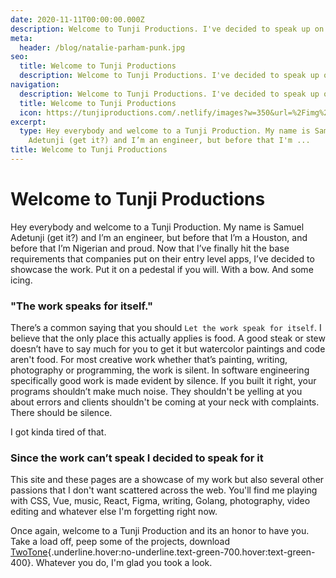 ```yaml
---
date: 2020-11-11T00:00:00.000Z
description: Welcome to Tunji Productions. I've decided to speak up on the work done here.
meta:
  header: /blog/natalie-parham-punk.jpg
seo:
  title: Welcome to Tunji Productions
  description: Welcome to Tunji Productions. I've decided to speak up on the work done here.
navigation:
  description: Welcome to Tunji Productions. I've decided to speak up on the work done here.
  title: Welcome to Tunji Productions
  icon: https://tunjiproductions.com/.netlify/images?w=350&url=%2Fimg%2Flogo_clear.png
excerpt:
  type: Hey everybody and welcome to a Tunji Production. My name is Samuel
    Adetunji (get it?) and I’m an engineer, but before that I'm ...
title: Welcome to Tunji Productions
---
```


# Welcome to Tunji Productions

Hey everybody and welcome to a Tunji Production. My name is Samuel Adetunji (get it?) and I’m an engineer, but before that I’m a Houston, and before that I’m Nigerian and proud. Now that I’ve finally hit the base requirements that companies put on their entry level apps, I’ve decided to showcase the work. Put it on a pedestal if you will. With a bow. And some icing.

### "The work speaks for itself."

There’s a common saying that you should `Let the work speak for itself`. I believe that the only place this actually applies is food. A good steak or stew doesn’t have to say much for you to get it but watercolor paintings and code aren't food. For most creative work whether that’s painting, writing, photography or programming, the work is silent. In software engineering specifically good work is made evident by silence. If you built it right, your programs shouldn’t make much noise. They shouldn't be yelling at you about errors and clients shouldn't be coming at your neck with complaints. There should be silence.

I got kinda tired of that.

### Since the work can’t speak I decided to speak for it

This site and these pages are a showcase of my work but also several other passions that I don't want scattered across the web. You'll find me playing with CSS, Vue, music, React, Figma, writing, Golang, photography, video editing and whatever else I'm forgetting right now.

Once again, welcome to a Tunji Production and its an honor to have you. Take a load off, peep some of the projects, download [TwoTone](https://twotone.app){.underline.hover:no-underline.text-green-700.hover:text-green-400}. Whatever you do, I'm glad you took a look.
